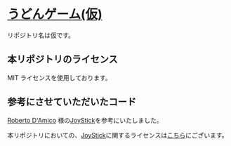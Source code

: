 # [うどんゲーム(仮)](https://udon-japanese.github.io/udon-game_tentative/game.html)
リポジトリ名は仮です。

## 本リポジトリのライセンス
MIT ライセンスを使用しております。

## 参考にさせていただいたコード
[Roberto D'Amico](https://github.com/bobboteck) 様の[JoyStick](https://github.com/bobboteck/JoyStick)を参考にいたしました。

本リポジトリにおいての、[JoyStick](https://github.com/bobboteck/JoyStick)に関するライセンスは[こちら](https://github.com/Udon-japanese/udon-game_tentative/blob/main/joy-stick/LICENSE/LICENSE.md)にございます。
